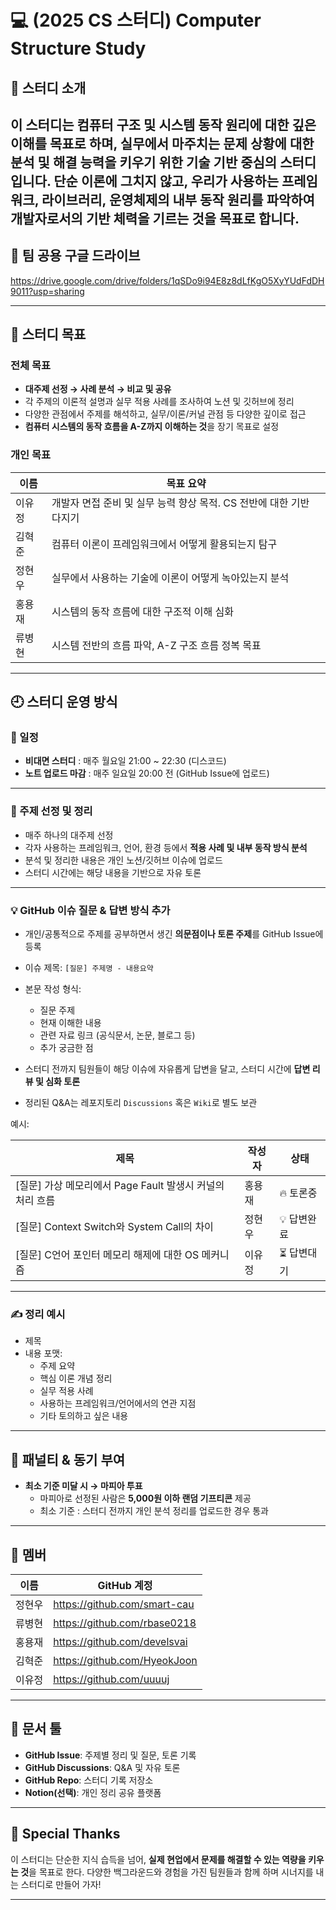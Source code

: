 
# 💻 (2025 CS 스터디) Computer Structure Study

## 📌 스터디 소개

이 스터디는 **컴퓨터 구조 및 시스템 동작 원리**에 대한 깊은 이해를 목표로 하며, 실무에서 마주치는 문제 상황에 대한 분석 및 해결 능력을 키우기 위한 기술 기반 중심의 스터디 입니다. 단순 이론에 그치지 않고, 우리가 사용하는 프레임워크, 라이브러리, 운영체제의 내부 동작 원리를 파악하여 **개발자로서의 기반 체력**을 기르는 것을 목표로 합니다.
---
## 🔧 팀 공용 구글 드라이브 

https://drive.google.com/drive/folders/1qSDo9i94E8z8dLfKgO5XyYUdFdDH9011?usp=sharing

---

## 🎯 스터디 목표

### 전체 목표

- **대주제 선정 → 사례 분석 → 비교 및 공유**
- 각 주제의 이론적 설명과 실무 적용 사례를 조사하여 노션 및 깃허브에 정리
- 다양한 관점에서 주제를 해석하고, 실무/이론/커널 관점 등 다양한 깊이로 접근
- **컴퓨터 시스템의 동작 흐름을 A-Z까지 이해하는 것**을 장기 목표로 설정

### 개인 목표

| 이름     | 목표 요약 |
|----------|------------|
| 이유정   | 개발자 면접 준비 및 실무 능력 향상 목적. CS 전반에 대한 기반 다지기 |
| 김혁준   | 컴퓨터 이론이 프레임워크에서 어떻게 활용되는지 탐구 |
| 정현우   | 실무에서 사용하는 기술에 이론이 어떻게 녹아있는지 분석 |
| 홍용재   | 시스템의 동작 흐름에 대한 구조적 이해 심화|
| 류병현   | 시스템 전반의 흐름 파악, A-Z 구조 흐름 정복 목표 |

---

## 🕘 스터디 운영 방식

### 📅 일정

- **비대면 스터디** : 매주 월요일 21:00 ~ 22:30 (디스코드)
- **노트 업로드 마감** : 매주 일요일 20:00 전 (GitHub Issue에 업로드)

---

### 🧠 주제 선정 및 정리

- 매주 하나의 대주제 선정
- 각자 사용하는 프레임워크, 언어, 환경 등에서 **적용 사례 및 내부 동작 방식 분석**
- 분석 및 정리한 내용은 개인 노션/깃허브 이슈에 업로드
- 스터디 시간에는 해당 내용을 기반으로 자유 토론

---

### 💡 GitHub 이슈 질문 & 답변 방식 추가

- 개인/공통적으로 주제를 공부하면서 생긴 **의문점이나 토론 주제**를 GitHub Issue에 등록  
- 이슈 제목: `[질문] 주제명 - 내용요약`
- 본문 작성 형식:
    - 질문 주제
    - 현재 이해한 내용
    - 관련 자료 링크 (공식문서, 논문, 블로그 등)
    - 추가 궁금한 점

- 스터디 전까지 팀원들이 해당 이슈에 자유롭게 답변을 달고, 스터디 시간에 **답변 리뷰 및 심화 토론**
- 정리된 Q&A는 레포지토리 `Discussions` 혹은 `Wiki`로 별도 보관

예시:

| 제목 | 작성자 | 상태 |
|------|--------|------|
| [질문] 가상 메모리에서 Page Fault 발생시 커널의 처리 흐름 | 홍용재 | 🔥 토론중 |
| [질문] Context Switch와 System Call의 차이 | 정현우 | 💡 답변완료 |
| [질문] C언어 포인터 메모리 해제에 대한 OS 메커니즘 | 이유정 | ⏳ 답변대기 |

---

### ✍️ 정리 예시

- 제목
- 내용 포맷:
  - 주제 요약
  - 핵심 이론 개념 정리
  - 실무 적용 사례
  - 사용하는 프레임워크/언어에서의 연관 지점
  - 기타 토의하고 싶은 내용

---

## 🎁 패널티 & 동기 부여

- **최소 기준 미달 시 → 마피아 투표**
    - 마피아로 선정된 사람은 **5,000원 이하 랜덤 기프티콘** 제공
    - 최소 기준 : 스터디 전까지 개인 분석 정리를 업로드한 경우 통과

---

## 👥 멤버

| 이름     | GitHub 계정 |
|----------|------------|
| 정현우   | https://github.com/smart-cau     | 
| 류병현   | https://github.com/rbase0218     | 
| 홍용재   | https://github.com/develsvai     | 
| 김혁준   | https://github.com/HyeokJoon     |
| 이유정   | https://github.com/uuuuj         | 

---

## 🔧 문서 툴

- **GitHub Issue**: 주제별 정리 및 질문, 토론 기록
- **GitHub Discussions**: Q&A 및 자유 토론
- **GitHub Repo**: 스터디 기록 저장소
- **Notion(선택)**: 개인 정리 공유 플랫폼

---

## 🙌 Special Thanks

이 스터디는 단순한 지식 습득을 넘어, **실제 현업에서 문제를 해결할 수 있는 역량을 키우는 것**을 목표로 한다. 다양한 백그라운드와 경험을 가진 팀원들과 함께 하며 시너지를 내는 스터디로 만들어 가자!

---
